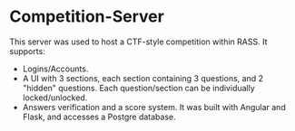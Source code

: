 # Competition-Server
This server was used to host a CTF-style competition within RASS. It supports:
 - Logins/Accounts.
 - A UI with 3 sections, each section containing 3 questions, and 2 "hidden" questions. Each question/section can be individually locked/unlocked. 
 - Answers verification and a score system.
It was built with Angular and Flask, and accesses a Postgre database.
